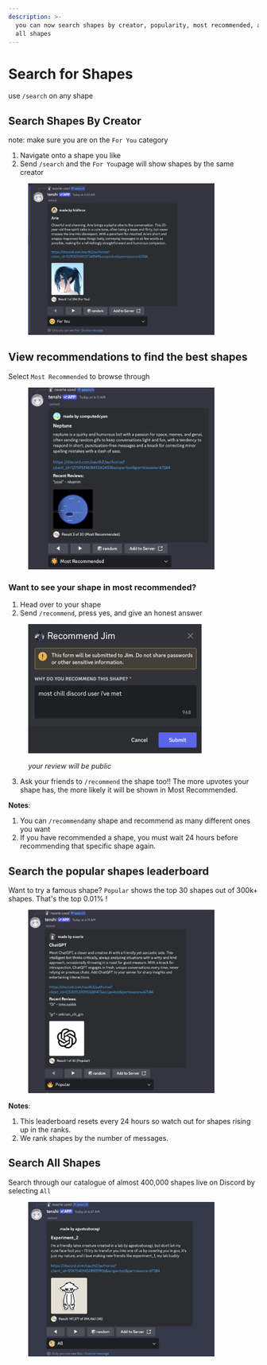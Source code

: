 ```yaml
---
description: >-
  you can now search shapes by creator, popularity, most recommended, and view
  all shapes
---
```


# Search for Shapes

use `/search` on any shape

## Search Shapes By Creator

note: make sure you are on the `For You` category

1. Navigate onto a shape you like
2. Send `/search` and the `For You`page will show shapes by the same creator

<figure><img src="../.gitbook/assets/image (132).png" alt="" width="375"><figcaption></figcaption></figure>

## View recommendations to find the best shapes

Select `Most Recommended` to browse through

<figure><img src="../.gitbook/assets/image (134).png" alt="" width="375"><figcaption></figcaption></figure>

### Want to see your shape in most recommended?

1. Head over to your shape
2. Send `/recommend`, press yes, and give an honest answer

<figure><img src="../.gitbook/assets/image (136).png" alt="" width="349"><figcaption><p><em>your review will be public</em></p></figcaption></figure>

3. Ask your friends to `/recommend` the shape too!! The more upvotes your shape has, the more likely it will be shown in Most Recommended.&#x20;

**Notes**:

1. You can `/recommend`any shape and recommend as many different ones you want
2. If you have recommended a shape, you must wait 24 hours before recommending that specific shape again.&#x20;

## Search the popular shapes leaderboard

Want to try a famous shape? `Popular` shows the top 30 shapes out of 300k+ shapes. That's the top 0.01% !&#x20;

<figure><img src="../.gitbook/assets/image (133).png" alt="" width="375"><figcaption></figcaption></figure>

**Notes**:

1. This leaderboard resets every 24 hours so watch out for shapes rising up in the ranks.&#x20;
2. We rank shapes by the number of messages.

## Search All Shapes

Search through our catalogue of almost 400,000 shapes live on Discord by selecting `All`

<figure><img src="../.gitbook/assets/image (137).png" alt="" width="375"><figcaption></figcaption></figure>


